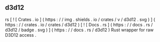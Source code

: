 #
d3d12
-
rs
[
!
[
Crates
.
io
]
(
https
:
/
/
img
.
shields
.
io
/
crates
/
v
/
d3d12
.
svg
)
]
(
https
:
/
/
crates
.
io
/
crates
/
d3d12
)
[
!
[
Docs
.
rs
]
(
https
:
/
/
docs
.
rs
/
d3d12
/
badge
.
svg
)
]
(
https
:
/
/
docs
.
rs
/
d3d12
)
Rust
wrapper
for
raw
D3D12
access
.
